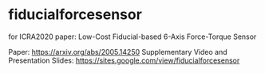 # fiducialforcesensor
for ICRA2020 paper: Low-Cost Fiducial-based 6-Axis Force-Torque Sensor

Paper: https://arxiv.org/abs/2005.14250
Supplementary Video and Presentation Slides: https://sites.google.com/view/fiducialforcesensor
